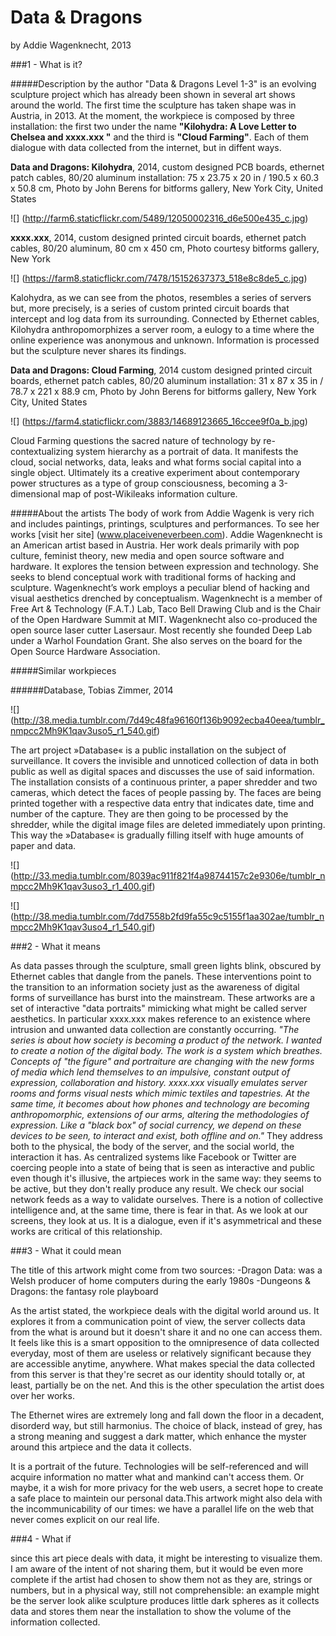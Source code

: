 # Data & Dragons

by Addie Wagenknecht, 2013

###1 - What is it?

#####Description by the author
"Data & Dragons Level 1-3" is an evolving sculpture project which has already been shown in several art shows around the world. The first time the sculpture has taken shape was in Austria, in 2013. 
At the moment, the workpiece is composed by three installation: the first two under the name **"Kilohydra: A Love Letter to Chelsea and xxxx.xxx "** and the third is **"Cloud Farming"**. Each of them dialogue with data collected from the internet, but in diffent ways.

**Data and Dragons: Kilohydra**, 2014, custom designed PCB boards, ethernet patch cables, 80/20 aluminum installation: 75 x 23.75 x 20 in / 190.5 x 60.3 x 50.8 cm,  Photo by John Berens for bitforms gallery, New York City, United States

![] (http://farm6.staticflickr.com/5489/12050002316_d6e500e435_c.jpg)

**xxxx.xxx**, 2014, custom designed printed circuit boards, ethernet patch cables, 80/20 aluminum, 80 cm x 450 cm, Photo courtesy bitforms gallery, New York

![] (https://farm8.staticflickr.com/7478/15152637373_518e8c8de5_c.jpg)

Kalohydra, as we can see from the photos, resembles a series of servers but, more precisely, is a series of custom printed circuit boards that intercept and log data from its surrounding. Connected by Ethernet cables, Kilohydra anthropomorphizes a server room, a eulogy to a time where the online experience was anonymous and unknown. Information is processed but the sculpture never shares its findings.

**Data and Dragons: Cloud Farming**, 2014 custom designed printed circuit boards, ethernet patch cables, 80/20 aluminum installation: 31 x 87 x 35 in / 78.7 x 221 x 88.9 cm, Photo by John Berens for bitforms gallery, New York City, United States

![] (https://farm4.staticflickr.com/3883/14689123665_16ccee9f0a_b.jpg)

Cloud Farming questions the sacred nature of technology by re-contextualizing system hierarchy as a portrait of data. It manifests the cloud, social networks, data, leaks and what forms social capital into a single object. Ultimately its a creative experiment about contemporary power structures as a type of group consciousness, becoming a 3-dimensional map of post-Wikileaks information culture.

#####About the artists
The body of work from Addie Wagenk is very rich and includes paintings, printings, sculptures and performances. 
To see her works [visit her site] (www.placeiveneverbeen.com).
Addie Wagenknecht is an American artist based in Austria. Her work deals primarily with pop culture, feminist theory, new media and open source software and hardware. It explores the tension between expression and technology. She seeks to blend conceptual work with traditional forms of hacking and sculpture. Wagenknecht’s work employs a peculiar blend of hacking and visual aesthetics drenched by conceptualism.
Wagenknecht is a member of Free Art & Technology (F.A.T.) Lab, Taco Bell Drawing Club and is the Chair of the Open Hardware Summit at MIT. Wagenknecht also co-produced the open source laser cutter Lasersaur. Most recently she founded Deep Lab under a Warhol Foundation Grant. She also serves on the board for the Open Source Hardware Association. 

#####Similar workpieces

######Database, Tobias Zimmer, 2014

![] (http://38.media.tumblr.com/7d49c48fa96160f136b9092ecba40eea/tumblr_nmpcc2Mh9K1qav3uso5_r1_540.gif)

The art project »Database« is a public installation on the subject of surveillance. It covers the invisible and unnoticed collection of data in both public as well as digital spaces and discusses the use of said information. The installation consists of a continuous printer, a paper shredder and two cameras, which detect the faces of people passing by. The faces are being printed together with a respective data entry that indicates date, time and number of the capture. They are then going to be processed by the shredder, while the digital image files are deleted immediately upon printing. This way the »Database« is gradually filling itself with huge amounts of paper and data.

![] (http://33.media.tumblr.com/8039ac911f821f4a98744157c2e9306e/tumblr_nmpcc2Mh9K1qav3uso3_r1_400.gif)

![] (http://38.media.tumblr.com/7dd7558b2fd9fa55c9c5155f1aa302ae/tumblr_nmpcc2Mh9K1qav3uso4_r1_540.gif)


###2 - What it means

As data passes through the sculpture, small green lights blink, obscured by Ethernet cables that dangle from the panels.
These interventions point to the transition to an information society just as the awareness of digital forms of surveillance has burst into the mainstream.
These artworks are a set of interactive "data portraits" mimicking what might be called server aesthetics. In particular xxxx.xxx makes reference to an existence where intrusion and unwanted data collection are constantly occurring.
_"The series is about how society is becoming a product of the network. I wanted to create a notion of the digital body. The work is a system which breathes. Concepts of "the figure" and portraiture are changing with the new forms of media which lend themselves to an impulsive, constant output of expression, collaboration and history. xxxx.xxx visually emulates server rooms and forms visual nests which mimic textiles and tapestries. At the same time, it becomes about how phones and technology are becoming anthropomorphic, extensions of our arms, altering the methodologies of expression. Like a "black box" of social currency, we depend on these devices to be seen, to interact and exist, both offline and on."_
They address both to the physical, the body of the server, and the social world, the interaction it has.
As centralized systems like Facebook or Twitter are coercing people into a state of being that is seen as interactive and public even though it's illusive, the artpieces work in the same way: they seems to be active, but they don't really produce any result. We check our social network feeds as a way to validate ourselves. There is a notion of collective intelligence and, at the same time, there is fear in that. As we look at our screens, they look at us. It is a dialogue, even if it's asymmetrical and these works are critical of this relationship.


###3 - What it could mean

The title of this artwork might come from two sources:
-Dragon Data: was a Welsh producer of home computers during the early 1980s
-Dungeons & Dragons: the fantasy role playboard

As the artist stated, the workpiece deals with the digital world around us. It explores it from a communication point of view, the server collects data from the what is around but it doesn't share it and no one can access them. It feels like this is a smart opposition to the omnipresence of data collected everyday, most of them are useless or relatively significant because they are accessible anytime, anywhere. What makes special the data collected from this server is that they're secret as our identity should totally or, at least, partially be on the net. And this is the other speculation the artist does over her works. 

The Ethernet wires are extremely long and fall down the floor in a decadent, disorderd way, but still harmonius. The choice of black, instead of grey, has a strong meaning and suggest a dark matter, which enhance the myster around this artpiece and the data it collects.

It is a portrait of the future. Technologies will be self-referenced and will acquire information no matter what and mankind can't access them. Or maybe, it a wish for more privacy for the web users, a secret hope to create a safe place to maintein our personal data.This artwork might also dela with the incommunicability of our times: we have a parallel life on the web that never comes explicit on our real life. 


###4 - What if

since this art piece deals with data, it might be interesting to visualize them. I am aware of the intent of not sharing them, but it would be even more complete if the artist had chosen to show them not as they are, strings or numbers, but in a physical way, still not comprehensible: an example might be the server look alike sculpture produces little dark spheres as it collects data and stores them near the installation to show the volume of the information collected.

 
